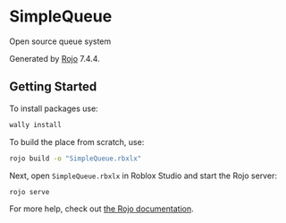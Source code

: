 # SimpleQueue
Open source queue system

Generated by [Rojo](https://github.com/rojo-rbx/rojo) 7.4.4.

## Getting Started
To install packages use:
```bash
wally install
```


To build the place from scratch, use:

```bash
rojo build -o "SimpleQueue.rbxlx"
```

Next, open `SimpleQueue.rbxlx` in Roblox Studio and start the Rojo server:

```bash
rojo serve
```

For more help, check out [the Rojo documentation](https://rojo.space/docs).